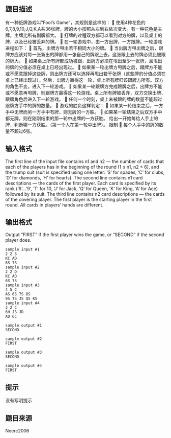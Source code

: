


## 题目描述
有一种纸牌游戏叫”Fool’s Game”，其规则是这样的：
	使用4种花色的6,7,8,9,10,J,Q,K,A共36张牌，牌的大小按照从左到右依次变大。有一种花色是主牌，主牌比所有副牌都大。
	打牌的过程双方都可以看到对方的牌，以及桌上的牌，以及已经被丢弃的牌。
	在一轮游戏中，由一方出牌，一方跟牌。一轮游戏进程如下：
	首先，出牌方甩出若干相同大小的牌。
	当出牌方甩出牌之后，跟牌方应该对每一张新出的牌都用一张自己的牌跟上去，这张跟上去的牌必须比被跟的牌大。
	如果桌上所有牌都成功被跟，出牌方必须在甩出至少一张牌，且甩出的牌的分值必须在桌上已经出现过。
	如果某一轮出牌方甩牌之后，跟牌方不能或不愿意跟掉这些牌，则出牌方还可以选择再甩出若干张牌（这些牌的分值必须在桌上已经出现过）。然后，出牌方赢得这一轮，桌上所有牌归该跟牌方所有。双方的角色不变，进入下一轮游戏。
	如果某一轮跟牌方完成跟牌之后，出牌方不能或不愿意再甩牌，则跟牌方赢得这一轮游戏。桌上所有牌被丢弃，双方交换出牌、跟牌角色后进入下一轮游戏。
	任何一个时刻，桌上未被跟的牌的数量不能超过跟牌方手中的牌的数量。
	游戏的胜负这样判定：
	如果某一轮结束之后，一方手中无牌而另一方手中有牌，则无牌的一方胜。
	如果某一轮结束之后双方手中都无牌，则在刚刚结束的那一轮中出牌的一方获胜。
给出一开始每给人手上的牌，判断哪一方获胜。（第一个人在第一轮中出牌）。
限制
	每个人手中的牌的数量不超过6张。
## 输入格式
The first line of the input file contains n1 and n2 — the number of cards that each of the players has in the beginning of the round (1 ≤ n1, n2 ≤ 6), and the trump suit (suit is specified using one letter: ‘S’ for spades, ‘C’ for clubs, ‘D’ for diamonds, ‘H’ for hearts).
The second line contains n1 card descriptions — the cards of the first player. Each card is specified by its rank (‘6’…‘9’, ‘T’ for 10, ‘J’ for Jack, ‘Q’ for Queen, ‘K’ for King, ‘A’ for Ace) followed by its suit. The third line contains n2 card descriptions — the cards of the covering player. The first player is the starting player in the first round.
All cards in players’ hands are different.
## 输出格式
Output “FIRST” if the first player wins the game, or “SECOND” if the second player does.

```input1
sample input #1
2 2 S
KC AD
6S 7S
sample input #2
2 2 D
KC AD
6S 7S
sample input #3
4 5 C
AS 6S 7S 8S
9S TS JS QS KS
sample input #4
3 2 C
6H JS JD
AD 6C

```
```output1
sample output #1
SECOND

sample output #2
FIRST

sample output #3
SECOND

sample output #4
FIRST
```

## 提示
没有写明提示
## 题目来源
Neerc2006


